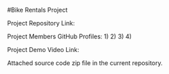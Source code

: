 #Bike Rentals Project

Project Repository Link:

Project Members GitHub Profiles:
1)
2)
3)
4)

Project Demo Video Link:

Attached source code zip file in the current repository.
